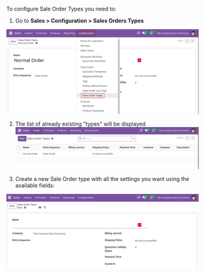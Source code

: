 To configure Sale Order Types you need to:

1.  Go to **Sales \> Configuration \> Sales Orders Types**

![alt text](../static/description/Sale_type_confi_1.png)

2. The list of already existing "types" will be displayed
![alt text](../static/description/Sale_type_config_2.png)

3. Create a new Sale Order type with all the settings you want using the available fields:

![Alt text](../static/description/Sale_type_config_3.png)